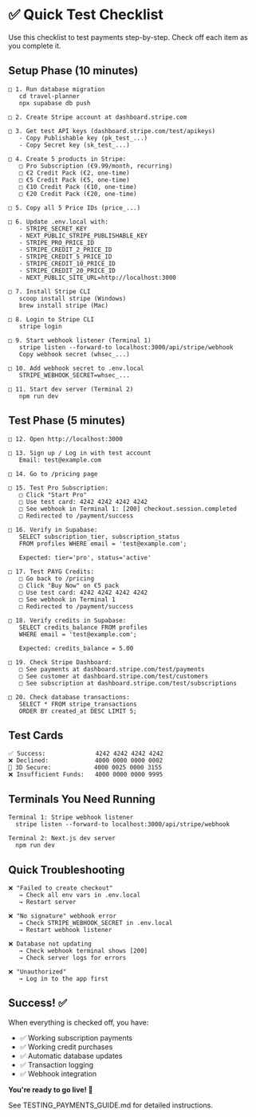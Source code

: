 # ✅ Quick Test Checklist

Use this checklist to test payments step-by-step. Check off each item as you complete it.

## Setup Phase (10 minutes)

```
□ 1. Run database migration
   cd travel-planner
   npx supabase db push

□ 2. Create Stripe account at dashboard.stripe.com

□ 3. Get test API keys (dashboard.stripe.com/test/apikeys)
   - Copy Publishable key (pk_test_...)
   - Copy Secret key (sk_test_...)

□ 4. Create 5 products in Stripe:
   □ Pro Subscription (€9.99/month, recurring)
   □ €2 Credit Pack (€2, one-time)
   □ €5 Credit Pack (€5, one-time)
   □ €10 Credit Pack (€10, one-time)
   □ €20 Credit Pack (€20, one-time)

□ 5. Copy all 5 Price IDs (price_...)

□ 6. Update .env.local with:
   - STRIPE_SECRET_KEY
   - NEXT_PUBLIC_STRIPE_PUBLISHABLE_KEY
   - STRIPE_PRO_PRICE_ID
   - STRIPE_CREDIT_2_PRICE_ID
   - STRIPE_CREDIT_5_PRICE_ID
   - STRIPE_CREDIT_10_PRICE_ID
   - STRIPE_CREDIT_20_PRICE_ID
   - NEXT_PUBLIC_SITE_URL=http://localhost:3000

□ 7. Install Stripe CLI
   scoop install stripe (Windows)
   brew install stripe (Mac)

□ 8. Login to Stripe CLI
   stripe login

□ 9. Start webhook listener (Terminal 1)
   stripe listen --forward-to localhost:3000/api/stripe/webhook
   Copy webhook secret (whsec_...)

□ 10. Add webhook secret to .env.local
   STRIPE_WEBHOOK_SECRET=whsec_...

□ 11. Start dev server (Terminal 2)
   npm run dev
```

## Test Phase (5 minutes)

```
□ 12. Open http://localhost:3000

□ 13. Sign up / Log in with test account
   Email: test@example.com

□ 14. Go to /pricing page

□ 15. Test Pro Subscription:
   □ Click "Start Pro"
   □ Use test card: 4242 4242 4242 4242
   □ See webhook in Terminal 1: [200] checkout.session.completed
   □ Redirected to /payment/success
   
□ 16. Verify in Supabase:
   SELECT subscription_tier, subscription_status 
   FROM profiles WHERE email = 'test@example.com';
   
   Expected: tier='pro', status='active'

□ 17. Test PAYG Credits:
   □ Go back to /pricing
   □ Click "Buy Now" on €5 pack
   □ Use test card: 4242 4242 4242 4242
   □ See webhook in Terminal 1
   □ Redirected to /payment/success

□ 18. Verify credits in Supabase:
   SELECT credits_balance FROM profiles 
   WHERE email = 'test@example.com';
   
   Expected: credits_balance = 5.00

□ 19. Check Stripe Dashboard:
   □ See payments at dashboard.stripe.com/test/payments
   □ See customer at dashboard.stripe.com/test/customers
   □ See subscription at dashboard.stripe.com/test/subscriptions

□ 20. Check database transactions:
   SELECT * FROM stripe_transactions 
   ORDER BY created_at DESC LIMIT 5;
```

## Test Cards

```
✅ Success:              4242 4242 4242 4242
❌ Declined:             4000 0000 0000 0002  
🔐 3D Secure:            4000 0025 0000 3155
❌ Insufficient Funds:   4000 0000 0000 9995
```

## Terminals You Need Running

```
Terminal 1: Stripe webhook listener
  stripe listen --forward-to localhost:3000/api/stripe/webhook

Terminal 2: Next.js dev server
  npm run dev
```

## Quick Troubleshooting

```
❌ "Failed to create checkout"
   → Check all env vars in .env.local
   → Restart server

❌ "No signature" webhook error
   → Check STRIPE_WEBHOOK_SECRET in .env.local
   → Restart webhook listener

❌ Database not updating
   → Check webhook terminal shows [200]
   → Check server logs for errors

❌ "Unauthorized"
   → Log in to the app first
```

## Success! ✅

When everything is checked off, you have:
- ✅ Working subscription payments
- ✅ Working credit purchases  
- ✅ Automatic database updates
- ✅ Transaction logging
- ✅ Webhook integration

**You're ready to go live! 🚀**

See TESTING_PAYMENTS_GUIDE.md for detailed instructions.


